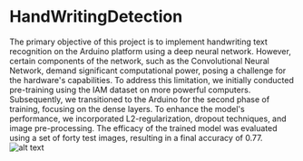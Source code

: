 # HandWritingDetection
The primary objective of this project is to implement handwriting text recognition on the Arduino platform using a deep neural network. However, certain components of the network, such as the Convolutional Neural Network, demand significant computational power, posing a challenge for the hardware's capabilities. To address this limitation, we initially conducted pre-training using the IAM dataset on more powerful computers. Subsequently, we transitioned to the Arduino for the second phase of training, focusing on the dense layers. To enhance the model's performance, we incorporated L2-regularization, dropout techniques, and image pre-processing. The efficacy of the trained model was evaluated using a set of forty test images, resulting in a final accuracy of 0.77.
![alt text]()
